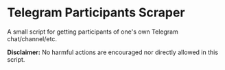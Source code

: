 # Telegram Participants Scraper
A small script for getting participants of one's own Telegram chat/channel/etc.

**Disclaimer:** No harmful actions are encouraged nor directly allowed in this script.
